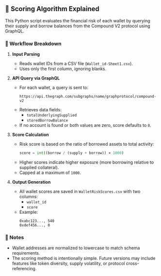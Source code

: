 ## 🧠 Scoring Algorithm Explained

This Python script evaluates the financial risk of each wallet by querying their supply and borrow balances from the Compound V2 protocol using GraphQL.

### 🔄 Workflow Breakdown

1. **Input Parsing**
   - Reads wallet IDs from a CSV file (`Wallet_id-Sheet1.csv`).
   - Uses only the first column, ignoring blanks.

2. **API Query via GraphQL**
   - For each wallet, a query is sent to:
     ```
     https://api.thegraph.com/subgraphs/name/graphprotocol/compound-v2
     ```
   - Retrieves data fields:
     - `totalUnderlyingSupplied`
     - `storedBorrowBalance`
   - If no account is found or both values are zero, score defaults to `0`.

3. **Score Calculation**
   - Risk score is based on the ratio of borrowed assets to total activity:
     ```python
     score = int((borrow / (supply + borrow)) × 1000)
     ```
   - Higher scores indicate higher exposure (more borrowing relative to supplied collateral).
   - Capped at a maximum of `1000`.

4. **Output Generation**
   - All wallet scores are saved in `WalletRiskScores.csv` with two columns:
     - `wallet_id`
     - `score`
   - Example:
     ```
     0xabc123..., 540
     0xdef456..., 0
     ```

### 📌 Notes
- Wallet addresses are normalized to lowercase to match schema requirements.
- The scoring method is intentionally simple. Future versions may include features like token diversity, supply volatility, or protocol cross-referencing.

